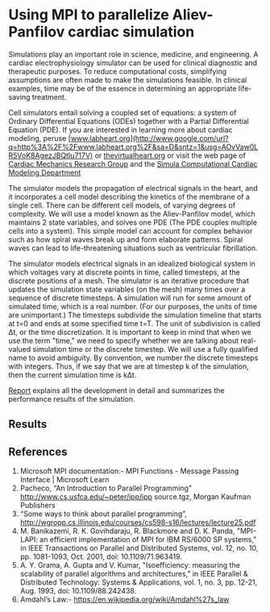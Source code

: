# Using MPI to parallelize Aliev-Panfilov cardiac simulation

Simulations play an important role in science, medicine, and engineering. A cardiac electrophysiology simulator can be used for clinical diagnostic and therapeutic purposes. To reduce computational costs, simplifying assumptions are often made to make the simulations feasible. In clinical examples, time may be of the essence in determining an appropriate life-saving treatment.

Cell simulators entail solving a coupled set of equations: a system of Ordinary Differential Equations (ODEs) together with a Partial Differential Equation (PDE). If you are interested in learning more about cardiac modeling, peruse [www.labheart.org](http://www.google.com/url?q=http%3A%2F%2Fwww.labheart.org%2F&sa=D&sntz=1&usg=AOvVaw0LR5VoK8AgezJBQtIu717V) or [thevirtualheart.org](http://www.google.com/url?q=http%3A%2F%2Fthevirtualheart.org%2F&sa=D&sntz=1&usg=AOvVaw3tnuXIt_l_cX2Ss6fpr0oP) or visit the web page of [Cardiac Mechanics Research Group](http://www.google.com/url?q=http%3A%2F%2Fcmrg.ucsd.edu%2F&sa=D&sntz=1&usg=AOvVaw2KQ92NBopWg_JCy_GVUBcj) and the [Simula Computational Cardiac Modeling Department](https://www.google.com/url?q=https%3A%2F%2Fwww.simula.no%2Fresearch%2Fscientific-computing%2Fcardiac-modeling&sa=D&sntz=1&usg=AOvVaw3UMxGVBMJZ2mPGdP7vP6OS)

The simulator models the propagation of electrical signals in the heart, and it incorporates a cell model describing the kinetics of the membrane of a single cell. There can be different cell models, of varying degrees of complexity. We will use a model known as the Aliev-Panfilov model, which maintains 2 state variables, and solves one PDE (The PDE couples multiple cells into a system). This simple model can account for complex behavior such as how spiral waves break up and form elaborate patterns. Spiral waves can lead to life-threatening situations such as ventricular fibrillation.

The simulator models electrical signals in an idealized biological system in which voltages vary at discrete points in time, called timesteps, at the discrete positions of a mesh. The simulator is an iterative procedure that updates the simulation state variables (on the mesh) many times over a sequence of discrete timesteps. A simulation will run for some amount of simulated time, which is a real number. (For our purposes, the units of time are unimportant.) The timesteps subdivide the simulation timeline that starts at t=0 and ends at some specified time t=T. The unit of subdivision is called Δt, or the time discretization. It is important to keep in mind that when we use the term "time," we need to specify whether we are talking about real-valued simulation time or the discrete timestep. We will use a fully qualified name to avoid ambiguity. By convention, we number the discrete timesteps with integers. Thus, if we say that we are at timestep k of the simulation, then the current simulation time is kΔt.

[Report](Report.pdf) explains all the development in detail and summarizes the performance results of the simulation.

## Results

## References

1. Microsoft MPI documentation:- MPI Functions - Message Passing Interface | Microsoft Learn
2. Pacheco, “An Introduction to Parallel Programming” <br>http://www.cs.usfca.edu/~peter/ipp/ipp source.tgz, Morgan Kaufman Publishers
3. “Some ways to think about parallel programming”,<br>http://wgropp.cs.illinois.edu/courses/cs598-s16/lectures/lecture25.pdf
4. M. Banikazemi, R. K. Govihdaraju, R. Blackmore and D. K. Panda, "MPI-LAPI: an efficient implementation of MPI for IBM RS/6000 SP systems," in IEEE Transactions on Parallel and Distributed Systems, vol. 12, no. 10, pp. 1081-1093, Oct. 2001, doi: 10.1109/71.963419.
5. A. Y. Grama, A. Gupta and V. Kumar, "Isoefficiency: measuring the scalability of parallel algorithms and architectures," in IEEE Parallel & Distributed Technology: Systems & Applications, vol. 1, no. 3, pp. 12-21, Aug. 1993, doi: 10.1109/88.242438.
6. Amdahl’s Law:- https://en.wikipedia.org/wiki/Amdahl%27s_law
